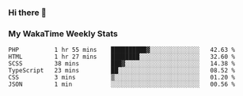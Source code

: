 ### Hi there 👋

<!--
**royschrauwen/royschrauwen** is a ✨ _special_ ✨ repository because its `README.md` (this file) appears on your GitHub profile.

Here are some ideas to get you started:

- 🔭 I’m currently working on ...
- 🌱 I’m currently learning ...
- 👯 I’m looking to collaborate on ...
- 🤔 I’m looking for help with ...
- 💬 Ask me about ...
- 📫 How to reach me: ...
- 😄 Pronouns: ...
- ⚡ Fun fact: ...
-->


### My WakaTime Weekly Stats
<!--START_SECTION:waka-->

```text
PHP          1 hr 55 mins    ██████████▓░░░░░░░░░░░░░░   42.63 %
HTML         1 hr 27 mins    ████████░░░░░░░░░░░░░░░░░   32.60 %
SCSS         38 mins         ███▓░░░░░░░░░░░░░░░░░░░░░   14.38 %
TypeScript   23 mins         ██░░░░░░░░░░░░░░░░░░░░░░░   08.52 %
CSS          3 mins          ▒░░░░░░░░░░░░░░░░░░░░░░░░   01.20 %
JSON         1 min           ░░░░░░░░░░░░░░░░░░░░░░░░░   00.56 %
```

<!--END_SECTION:waka-->
